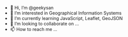 - 👋 Hi, I’m @geekysan
- 👀 I’m interested in Geographical Information Systems
- 🌱 I’m currently learning JavaScript, Leaflet, GeoJSON 
- 💞️ I’m looking to collaborate on ...
- 📫 How to reach me ...

<!---
geekysan/geekysan is a ✨ special ✨ repository because its `README.md` (this file) appears on your GitHub profile.
You can click the Preview link to take a look at your changes.
--->
